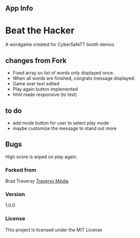 

## App Info

# Beat the Hacker
A wordgame created for CyberSafeTT booth demos


## changes from Fork
- Fixed array so list of words only displayed once.
- When all words are finished, congrats message displayed.
- Game over text edited
- Play again button implemented
- html made responsive (to test)

## to do
- add mode button for user to select play mode
- maybe customize the message to stand out more

## Bugs
High score is wiped on play again.


### Forked from

Brad Traversy
[Traversy Media](http://www.traversymedia.com)

### Version

1.0.0

### License

This project is licensed under the MIT License
